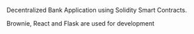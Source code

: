 Decentralized Bank Application using Solidity Smart Contracts.

Brownie, React and Flask are used for development
